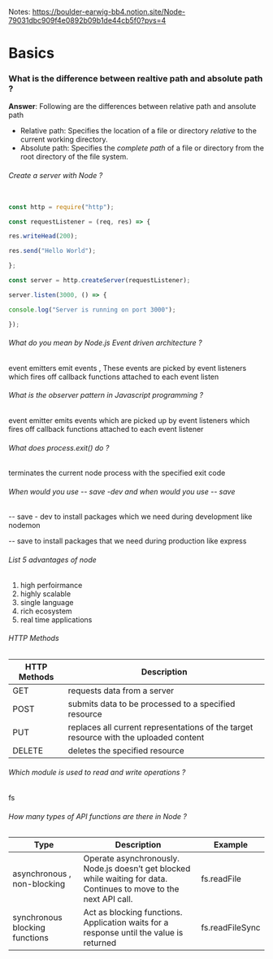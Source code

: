 Notes:
https://boulder-earwig-bb4.notion.site/Node-79031dbc909f4e0892b09b1de44cb5f0?pvs=4

# Basics 



### What is the difference between realtive path and absolute path ? 

**Answer**: Following are the differences between relative path and ansolute path 

- Relative path: Specifies the location of a file or directory *relative* to the current working directory.
- Absolute path: Specifies the *complete path* of a file or directory from the root directory of the file system.

###### Create a server with Node ? 

```javascript

const http = require("http");

const requestListener = (req, res) => {

res.writeHead(200);

res.send("Hello World");

};

const server = http.createServer(requestListener);

server.listen(3000, () => {

console.log("Server is running on port 3000");

});
```

###### What do you mean by Node.js Event driven architecture ? 

event emitters emit events , These events are picked by event listeners which fires off callback functions attached to each event listen 

###### What is the observer pattern in Javascript programming ?

event emitter emits events which are picked up by event listeners which fires off callback functions attached to each event listener 

###### What does process.exit() do ? 

terminates the current node process with the specified exit code 

###### When would you use -- save -dev and when would you use -- save

-- save - dev to install packages which we need during development like nodemon

-- save to install packages that we need during production like express

###### List 5 advantages of node 

1. high perfoirmance
2. highly scalable 
3. single language 
4. rich ecosystem
5. real time applications 

###### HTTP Methods 

| HTTP Methods | Description                                                  |
| ------------ | ------------------------------------------------------------ |
| GET          | requests data from a server                                  |
| POST         | submits data to be processed to a specified resource         |
| PUT          | replaces all current representations of the target resource with the uploaded content |
| DELETE       | deletes the specified resource                               |

###### Which module is used to read and write operations ?

fs 

###### How many types of API functions are there in Node ? 

| Type                           | Description                                                  | Example         |
| ------------------------------ | ------------------------------------------------------------ | --------------- |
| asynchronous , non-blocking    | Operate asynchronously. Node.js doesn’t get blocked while waiting for data. Continues to move to the next API call. | fs.readFile     |
| synchronous blocking functions | Act as blocking functions. Application waits for a response until the value is returned | fs.readFileSync |

